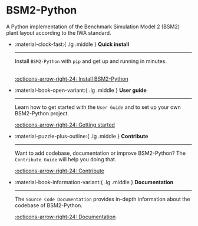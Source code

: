 # ​BSM2-Python

A Python implementation of the Benchmark Simulation Model 2 (BSM2) plant layout according to the IWA standard.

<div class="grid cards" markdown>

-   :material-clock-fast:{ .lg .middle } __Quick install__

    ---

    Install `BSM2-Python` with `pip` and get up
    and running in minutes.
    <br>
    <br>

    [:octicons-arrow-right-24: Install BSM2-Python](Install)

-   :material-book-open-variant:{ .lg .middle } __User guide__

    ---

    Learn how to get started with the `User Guide` and to set up your own BSM2-Python project.

    [:octicons-arrow-right-24: Getting started](User_guide)

-   :material-puzzle-plus-outline:{ .lg .middle } __Contribute__

    ---

    Want to add codebase, documentation or improve BSM2-Python?
    The `Contribute Guide` will help you doing that.

    [:octicons-arrow-right-24: Contribute](Contribute)

-   :material-book-information-variant:{ .lg .middle } __Documentation__

    ---

    The `Source Code Documentation` provides in-depth information about the codebase of BSM2-Python.

    [:octicons-arrow-right-24: Documentation](reference/bsm2_python)

</div>
